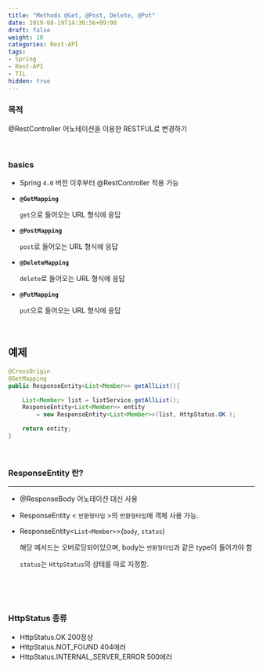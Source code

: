 ```yaml
---
title: "Methods @Get, @Post, Delete, @Put"
date: 2019-08-19T14:30:56+09:00
draft: false
weight: 10
categories: Rest-API
tags:
- Spring
- Rest-API 
- TIL 
hidden: true
---
```


### **목적**

@RestController 어노테이션을 이용한 RESTFUL로 변경하기

<br>

### basics

- Spring `4.0` 버전 이후부터 @RestController 적용 가능

- **`@GetMapping`**  

  `get`으로 들어오는 URL 형식에 응답

- **`@PostMapping`**  

  `post`로 들어오는 URL 형식에 응답

- **`@DeleteMapping`**   

  `delete`로 들어오는 URL 형식에 응답

- **`@PutMapping`**   

  `put`으로 들어오는 URL 형식에 응답

<br>

## 예제

```java
@CrossOrigin
@GetMapping
public ResponseEntity<List<Member>> getAllList(){

    List<Member> list = listService.getAllList();
    ResponseEntity<List<Member>> entity 
        = new ResponseEntity<List<Member>>(list, HttpStatus.OK );

    return entity;
}
```

<br>

### ResponseEntity 란?

------

- @ResponseBody 어노테이션 대신 사용

- ResponseEntity < `반환형타입`  >의 `반환형타입`에 객체 사용 가능.

- ResponseEntity<`List<Member>`>(`body`, `status`)

  해당 메서드는 오버로딩되어있으며, body는 `반환형타입`과 같은 type이 들어가야 함

  `status`는 `HttpStatus`의 상태를 따로 지정함.

<br><br><br>

### HttpStatus 종류

 * HttpStatus.OK 200정상
 * HttpStatus.NOT_FOUND 404에러
 * HttpStatus.INTERNAL_SERVER_ERROR 500에러

